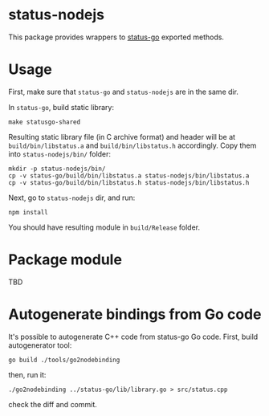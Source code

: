 # status-nodejs

This package provides wrappers to [status-go](https://github.com/status-im/status-go) exported methods.

# Usage

First, make sure that `status-go` and `status-nodejs` are in the same dir.

In `status-go`, build static library:

```make statusgo-shared```

Resulting static library file (in C archive format) and header will be at `build/bin/libstatus.a` and `build/bin/libstatus.h` accordingly. Copy them into `status-nodejs/bin/` folder:

```
mkdir -p status-nodejs/bin/
cp -v status-go/build/bin/libstatus.a status-nodejs/bin/libstatus.a
cp -v status-go/build/bin/libstatus.h status-nodejs/bin/libstatus.h
```

Next, go to `status-nodejs` dir, and run:

```
npm install
```

You should have resulting module in `build/Release` folder.

# Package module

TBD

# Autogenerate bindings from Go code

It's possible to autogenerate C++ code from status-go Go code. First, build autogenerator tool:

```
go build ./tools/go2nodebinding
```

then, run it:

```
./go2nodebinding ../status-go/lib/library.go > src/status.cpp
```


check the diff and commit.
